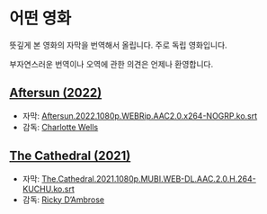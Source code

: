 # 어떤 영화

뜻깊게 본 영화의 자막을 번역해서 올립니다. 주로 독립 영화입니다.

부자연스러운 번역이나 오역에 관한 의견은 언제나 환영합니다.

## [Aftersun (2022)](https://www.rottentomatoes.com/m/aftersun)

- 자막: [Aftersun.2022.1080p.WEBRip.AAC2.0.x264-NOGRP.ko.srt](<https://github.com/9beach/some-movies/raw/main/Aftersun%20(2022)/Aftersun.2022.1080p.WEBRip.AAC2.0.x264-NOGRP.ko.srt>)
- 감독: [Charlotte Wells](https://embed.letterboxd.com/director/charlotte-wells/)

## [The Cathedral (2021)](https://www.rottentomatoes.com/m/the_cathedral_2022)

- 자막: [The.Cathedral.2021.1080p.MUBI.WEB-DL.AAC.2.0.H.264-KUCHU.ko.srt](<https://raw.githubusercontent.com/9beach/some-movies/main/The%20Cathedral%20(2021)/The.Cathedral.2021.1080p.MUBI.WEB-DL.AAC.2.0.H.264-KUCHU.ko.srt>)
- 감독: [Ricky D’Ambrose](https://embed.letterboxd.com/director/ricky-dambrose/)
